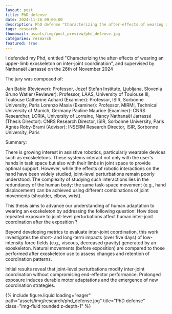 ```yaml
---
layout: post
title: PhD defense
date: 2024-11-26 09:00:00
description: PhD defense "Characterizing the after-effects of wearing an upper-limb exoskeleton on inter-joint coordination"
tags: research
thumbnail: assets/img/post_preview/phd_defense.jpg
categories: research
featured: true
---
```


I defended my Phd, entitled "Characterizing the after-effects of wearing an upper-limb exoskeleton on inter-joint coordination", and supervised by Nathanaël Jarrassé on the 26th of November 2024

The jury was composed of:

Jan Babic (Reviewer): Professor, Jozef Stefan Institute, Ljubljana, Slovenia
Bruno Watier (Reviewer): Professor, LAAS, University of Toulouse III, Toulouse
Catherine Achard (Examiner): Professor, ISIR, Sorbonne University, Paris
Lorenzo Masia (Examiner): Professor, MIRMI, Technical University of Munich, Germany
Pauline Maurice (Examiner): CNRS Researcher, LORIA, University of Lorraine, Nancy
Nathanaël Jarrassé (Thesis Director): CNRS Research Director, ISIR, Sorbonne University, Paris
Agnès Roby-Brami (Advisor): INSERM Research Director, ISIR, Sorbonne University, Paris


Summary:

There is growing interest in assistive robotics, particularly wearable devices such as exoskeletons. These systems interact not only with the user's hands in task space but also with their limbs in joint space to provide optimal support. However, while the effects of robotic interactions on the hand have been widely studied, joint-level perturbations remain poorly understood. The complexity of studying such interactions lies in the redundancy of the human body: the same task-space movement (e.g., hand displacement) can be achieved using different combinations of joint movements (shoulder, elbow, wrist).

This thesis aims to advance our understanding of human adaptation to wearing an exoskeleton by addressing the following question: How does repeated exposure to joint-level perturbations affect human inter-joint coordination after the exposition ?

Beyond developing metrics to evaluate inter-joint coordination, this work investigates the short- and long-term impacts (over five days) of low-intensity force fields (e.g., viscous, decreased gravity) generated by an exoskeleton. Natural movements (before exposition) are compared to those performed after exoskeleton use to assess changes and retention of coordination patterns.

Initial results reveal that joint-level perturbations modify inter-joint coordination without compromising end-effector performance. Prolonged exposure induces durable motor adaptations and the emergence of new coordination strategies.

<div class="row">
    <div class="col-sm mt-3 mt-md-0">
        {% include figure.liquid loading="eager" path="assets/img/research/phd_defense.jpg" title="PhD defense" class="img-fluid rounded z-depth-1" %}
    </div>
</div>